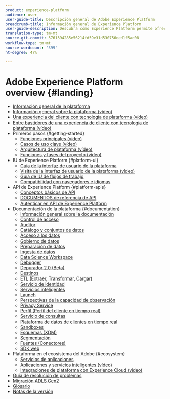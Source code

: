 ```yaml
---
product: experience-platform
audience: user
user-guide-title: Descripción general de Adobe Experience Platform
breadcrumb-title: Información general de Experience Platform
user-guide-description: Descubra cómo Experience Platform permite ofrecer experiencias personalizadas a sus clientes en tiempo real.
translation-type: tm+mt
source-git-commit: 5761394285e56214fd59e31d530756eed1f5ad08
workflow-type: tm+mt
source-wordcount: '399'
ht-degree: 47%

---
```



# Adobe Experience Platform overview {#landing}

* [Información general de la plataforma](home.md)
* [Información general sobre la plataforma (vídeo)](video/platform-overview.md)
* [Una experiencia del cliente con tecnología de plataforma (vídeo)](video/customer-experience.md)
* [Entre bastidores de una experiencia de cliente con tecnología de plataforma (vídeo)](video/customer-experience-bts.md)
* Primeros pasos {#getting-started}
   * [Funciones principales (vídeo)](video/key-capabilities.md)
   * [Casos de uso clave (vídeo)](video/platform-use-cases.md)
   * [Arquitectura de plataforma (vídeo)](video/platform-architecture.md)
   * [Funciones y fases del proyecto (vídeo)](video/roles-project-phases.md)
* IU de Experience Platform {#platform-ui}
   * [Guía de la interfaz de usuario de la plataforma](ui-guide.md)
   * [Visita de la interfaz de usuario de la plataforma (vídeo)](video/platform-ui.md)
   * [Guía de IU de flujos de trabajo](workflows.md)
   * [Compatibilidad con navegadores e idiomas](browser-language-support.md)
* API de Experience Platform {#platform-apis}
   * [Conceptos básicos de API](api-fundamentals.md)
   * [DOCUMENTOS de referencia de API](https://www.adobe.io/apis/experienceplatform/home/api-reference.html)
   * [Autenticar en API de Experience Platform](https://docs.adobe.com/content/help/en/platform-learn/tutorials/platform-api-authentication.html)
* Documentación de la plataforma {#documentation}
   * [Información general sobre la documentación](documentation/overview.md)
   * [Control de acceso](https://docs.adobe.com/content/help/es-ES/experience-platform/access-control/home.html)
   * [Auditor](https://docs.adobe.com/content/help/es-ES/auditor/using/overview.html)
   * [Catálogo y conjuntos de datos](https://docs.adobe.com/content/help/en/experience-platform/catalog/home.html)
   * [Acceso a los datos](https://docs.adobe.com/content/help/en/experience-platform/data-access/home.html)
   * [Gobierno de datos](https://docs.adobe.com/content/help/en/experience-platform/data-governance/home.html)
   * [Preparación de datos](https://docs.adobe.com/content/help/en/experience-platform/data-prep/home.html)
   * [Ingesta de datos](https://docs.adobe.com/content/help/es-ES/experience-platform/ingestion/home.html)
   * [Data Science Workspace](https://docs.adobe.com/content/help/en/experience-platform/data-science-workspace/home.html)
   * [Debugger](https://docs.adobe.com/content/help/es-ES/debugger/using/experience-cloud-debugger.html)
   * [Depurador 2.0 (Beta)](https://docs.adobe.com/content/help/es-ES/debugger/using-v2/experience-cloud-debugger.html)
   * [Destinos](https://experienceleague.adobe.com/docs/experience-platform/destinations/home.html)
   * [ETL (Extraer, Transformar, Cargar)](https://docs.adobe.com/content/help/en/experience-platform/etl/home.html)
   * [Servicio de identidad](https://docs.adobe.com/content/help/es-ES/experience-platform/identity/home.html)
   * [Servicios inteligentes](https://docs.adobe.com/content/help/en/experience-platform/intelligent-services/home.html)
   * [Launch](https://docs.adobe.com/content/help/es-ES/launch/using/overview.html)
   * [Perspectivas de la capacidad de observación](https://docs.adobe.com/content/help/en/experience-platform/observability/home.html)
   * [Privacy Service](https://docs.adobe.com/content/help/en/experience-platform/privacy/home.html)
   * [Perfil (Perfil del cliente en tiempo real)](https://docs.adobe.com/content/help/es-ES/experience-platform/profile/home.html)
   * [Servicio de consultas](https://docs.adobe.com/content/help/es-ES/experience-platform/query/home.html)
   * [Plataforma de datos de clientes en tiempo real](https://docs.adobe.com/content/help/es-ES/experience-platform/rtcdp/overview.html)
   * [Sandboxes](https://docs.adobe.com/content/help/es-ES/experience-platform/sandbox/home.html)
   * [Esquemas (XDM)](https://docs.adobe.com/content/help/es-ES/experience-platform/xdm/home.html)
   * [Segmentación](https://docs.adobe.com/content/help/es-ES/experience-platform/segmentation/home.html)
   * [Fuentes (Conectores)](https://docs.adobe.com/content/help/en/experience-platform/sources/home.html)
   * [SDK web ](https://docs.adobe.com/content/help/es-ES/experience-platform/edge/home.html)
* Plataforma en el ecosistema del Adobe {#ecosystem}
   * [Servicios de aplicaciones](application-services.md)
   * [Aplicaciones y servicios inteligentes (vídeo)](video/application-intelligent-services.md)
   * [Integraciones de plataforma con Experience Cloud (vídeo)](video/experience-cloud-integrations.md)
* [Guía de resolución de problemas](troubleshooting.md)
* [Migración ADLS Gen2](adls2-gen2-migration.md)
* [Glosario](glossary.md)
* [Notas de la versión](https://docs.adobe.com/content/help/es-ES/experience-platform/release-notes/latest.translate.html)